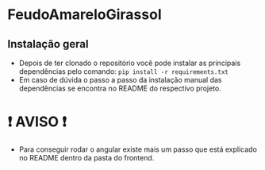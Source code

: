 # FeudoAmareloGirassol

## Instalação geral

* Depois de ter clonado o repositório você pode instalar as principais dependências pelo comando: `pip install -r requirements.txt`
* Em caso de dúvida o passo a passo da instalação manual das dependências se encontra no README do respectivo projeto.

# ❗ AVISO ❗
* Para conseguir rodar o angular existe mais um passo que está explicado no README dentro da pasta do frontend.
